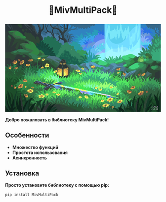# <p align="center">🐺MivMultiPack🦊</p>
<p align="center">
    <img src="images/banner.gif">
</p>

**Добро пожаловать в библиотеку MivMultiPack!**

## Особенности

- **Множество функций**
- **Простота использования**
- **Асинхронность**

## Установка

**Просто установите библиотеку с помощью pip:**

```bash
pip install MivMultiPack
```
